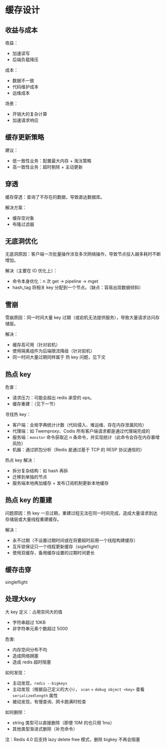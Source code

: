 # 缓存设计

## 收益与成本

收益：
- 加速读写
- 后端负载降压

成本：

- 数据不一致
- 代码维护成本
- 运维成本

场景：
- 开销大的复杂计算
- 加速请求响应

## 缓存更新策略

建议：
- 低一致性业务：配置最大内存 + 淘汰策略
- 高一致性业务：超时剔除 + 主动更新

## 穿透

缓存穿透：查询了不存在的数据，导致直达数据库。

解决方案：
- 缓存空对象
- 布隆过滤器

## 无底洞优化

无底洞原因：客户端一次批量操作涉及多次网络操作，导致节点投入越多耗时不断增加。

解决（主要在 IO  优化上）：
- 命令本身优化：n 次 get -> pipeline -> mget 
- hash_tag 将相关 key 分配到一个节点。（缺点：容易出现数据倾斜）

## 雪崩

雪崩原因：同一时间大量 key 过期（或宕机无法提供服务），导致大量请求访问存储层。


解决：
- 缓存高可用（针对宕机）
- 使用隔离组件为后端限流降级（针对宕机）
- 同一时间大量过期同样属于 热 key 问题，见下文

## 热点 key

危害：
- 请求压力：可能会超出 redis 承受的 ops。
- 缓存重建：（见下一节）

寻找热 key：
- 客户端：全局字典统计计数（代码侵入、难运维、存在内存泄漏风险）
- 代理端：如 Twemproxy、Codis 所有客户端请求都是通过代理端完成的
- 服务端：`monitor` 命令获取近 n 条命令，并实现统计（此命令会存在内存暴增风险）
- 机器：通过抓包分析（Redis 是通过基于 TCP 的 RESP 协议通信的）

热点 key 解决：
- 拆分复杂结构：如 hash 再拆
- 迁移到单独的节点
- 服务端本地再加缓存 + 发布订阅机制更新本地缓存

## 热点 key 的重建

问题原因：热 key 一旦过期，重建过程无法在同一时间完成，造成大量请求到达存储层或大量线程重建缓存。

解决：
- 永不过期（不设置过期时间或在将要超时前用一个线程构建缓存）
- 互斥锁保证只一个线程更新缓存（sigleflight）
- 使用双缓存，备用缓存设置的过期时间更长

## 缓存击穿

singleflight

## 处理大key

大 key 定义：占用空间大的值
- 字符串超过 10KB
- 非字符串元素个数超过 5000

危害:
- 内存空间分布不均
- 造成网络拥塞
- 造成 redis 超时阻塞

如何发现：
- 主动发现，`redis --bigkeys`
- 主动发现（根据自己定义的大小）， `scan` + `debug object <key>` 查看 `serializedlength` 属性
- 被动发现，有慢查询、网卡跑满时检查

如何删除：
- string 类型可以直接删除（即便 10M 的也只用 1ms）
- 其他类型渐进式删除（补充命令）

注：Redis 4.0 后支持 lazy delete free 模式，删除 bigkey 不再会阻塞